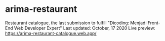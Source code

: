 # arima-restaurant
Restaurant catalogue, the last submission to fulfill "Dicoding: Menjadi Front-End Web Developer Expert"
Last updated: October, 17 2020
Live preview: https://arima-restaurant-catalogue.web.app/

